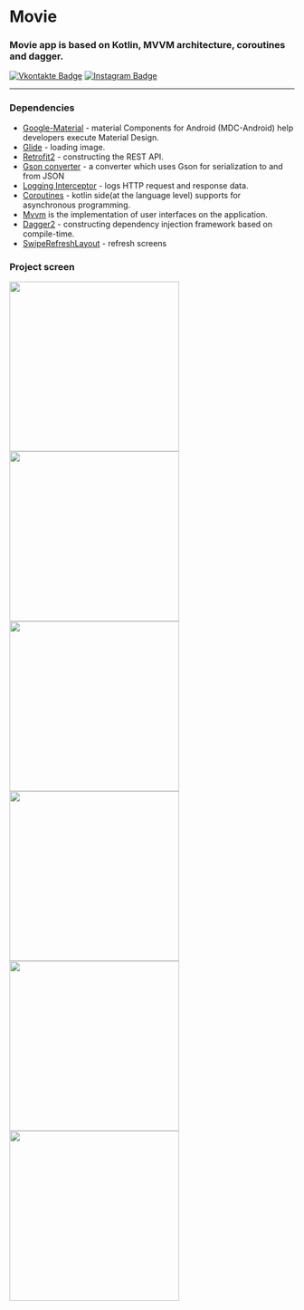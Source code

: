 # Movie
### Movie app is based on Kotlin, MVVM architecture, coroutines and dagger.
[![Vkontakte Badge](https://img.shields.io/badge/Vkontakte-Profile-informational?style=flat&logo=vkontakte&logoColor=white&color=1CA2F1)](https://vk.com/id18561327)
[![Instagram Badge](https://img.shields.io/badge/Instagram-Profile-informational?style=flat&logo=instagram&logoColor=white&color=1CA2F1)](https://www.instagram.com/iivnee/)
__________

### Dependencies
- [Google-Material](https://github.com/material-components/material-components-android) - material Components for Android (MDC-Android) help developers execute Material Design.
- [Glide](https://github.com/bumptech/glide) - loading image.
- [Retrofit2](https://github.com/square/retrofit) - constructing the REST API.
- [Gson converter](https://github.com/square/retrofit/tree/master/retrofit-converters/gson) - a converter which uses Gson for serialization to and from JSON
- [Logging Interceptor](https://github.com/square/okhttp/tree/master/okhttp-logging-interceptor) - logs HTTP request and response data.
- [Coroutines](https://github.com/Kotlin/kotlinx.coroutines) - kotlin side(at the language level) supports for asynchronous programming.
- [Mvvm](/mvvm) is the implementation of user interfaces on the application. 
- [Dagger2](https://github.com/google/dagger) - constructing dependency injection framework based on compile-time. 
- [SwipeRefreshLayout](/refresh) - refresh screens

### Project screen
<img src="screenshots/sh8.png" width="300"> <img src="screenshots/sh9.png" width="300">
<img src="screenshots/sh1.png" width="300"> <img src="screenshots/sh4.png" width="300">
<img src="screenshots/sh5.png" width="300"> <img src="screenshots/sh6.png" width="300">

